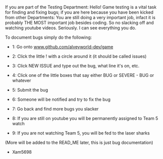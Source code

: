 If you are part of the Testing Department: Hello! 
 Game testing is a vital task for finding and fixing bugs; if you are here because you have been kicked from other Departments: You are still doing a very important job, infact it is probably THE MOST important job besides coding. So no slacking off and watching youtube videos. Seriously. I can see everything you do.
 
To document bugs simply do the following: 

- 1: Go onto www.github.com/alveyworld-dev/game

- 2: Click the little ! with a circle around it (it should be called issues)

- 3: Click NEW ISSUE and type out the bug, what line it's on, etc.

- 4: Click one of the little boxes that say either BUG or SEVERE - BUG or whatever

- 5: Submit the bug

- 6: Someone will be notified and try to fix the bug

- 7: Go back and find more bugs you slacker

- 8: If you are still on youtube you will be permanently assigned to Team 5 watch

- 9: If you are not watching Team 5, you will be fed to the laser sharks

(More will be added to the READ_ME later, this is just bug documentation)
- Xam5698
